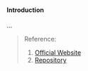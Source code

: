 #### Introduction
...




>Reference:
>1. [Official Website](https://www.cni.dev/)
>2. [Repository](https://github.com/containernetworking/cni)